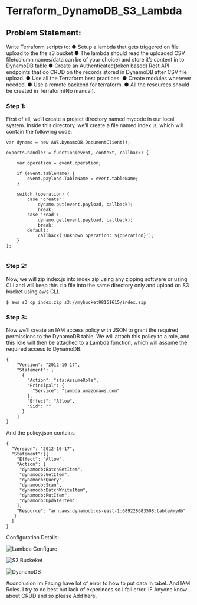 # Terraform_DynamoDB_S3_Lambda
## Problem Statement:

Write Terraform scripts to:
● Setup a lambda that gets triggered on file upload to the the s3 bucket
● The lambda should read the uploaded CSV file(column names/data can be of your choice)
and store it’s content in to DynamoDB table
● Create an Authenticated(token based) Rest API endpoints that do CRUD on the records
stored in DynamoDB after CSV file upload.
● Use all the Terraform best practices.
● Create modules wherever needed.
● Use a remote backend for terraform.
● All the resources should be created in Terraform(No manual).

### Step 1: 
First of all, we’ll create a project directory named mycode in our local system. Inside this directory, we’ll create a file named index.js, which will contain the following code.

``` var AWS = require('aws-sdk');
var dynamo = new AWS.DynamoDB.DocumentClient();

exports.handler = function(event, context, callback) {

    var operation = event.operation;

    if (event.tableName) {
        event.payload.TableName = event.tableName;
    }

    switch (operation) {
        case 'create':
            dynamo.put(event.payload, callback);
            break;
        case 'read':
            dynamo.get(event.payload, callback);
            break;
        default:
            callback('Unknown operation: ${operation}');
    }
};  


```


### Step 2: 
Now, we will zip index.js into index.zip using any zipping software or using CLI and will keep this zip file into the same directory only and upload on S3 bucket using aws CLI.

`$ aws s3 cp index.zip s3://mybucket98161615/index.zip`

### Step 3:
Now we’ll create an IAM access policy with JSON to grant the required permissions to the DynamoDB table. We will attach this policy to a role, and this role will then be attached to a Lambda function, which will assume the required access to DynamoDB.
~~~
{
    "Version": "2012-10-17",
    "Statement": [
      {
        "Action": "sts:AssumeRole",
        "Principal": {
          "Service": "lambda.amazonaws.com"
        },
        "Effect": "Allow",
        "Sid": ""
      }
    ]
}
~~~~

And the policy.json contains 

```
{  
  "Version": "2012-10-17",
  "Statement":[{
    "Effect": "Allow",
    "Action": [
     "dynamodb:BatchGetItem",
     "dynamodb:GetItem",
     "dynamodb:Query",
     "dynamodb:Scan",
     "dynamodb:BatchWriteItem",
     "dynamodb:PutItem",
     "dynamodb:UpdateItem"
    ],
    "Resource": "arn:aws:dynamodb:us-east-1:689228683508:table/mydb"
   }
  ]
}
```

Configuration Details:

![Lambda Configure](https://github.com/cybshark/Terraform_DynamoDB_S3_Lambda/blob/main/Terracode/lambda.JPG)

![S3 Buckeket](https://github.com/cybshark/Terraform_DynamoDB_S3_Lambda/blob/main/Terracode/s33.JPG)

![DyananoDB](https://github.com/cybshark/Terraform_DynamoDB_S3_Lambda/blob/main/Terracode/dyDb.JPG)

#conclusion
Im Facing have lot of error to how to put data in tabel. And IAM Roles.
I try to do best but lack of experinces so I fail error.
IF Anyone know about CRUD and so please Add here.


